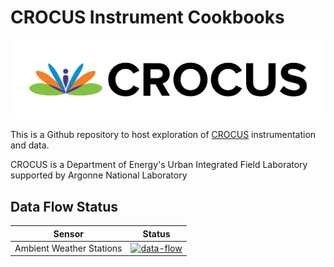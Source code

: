# CROCUS Instrument Cookbooks

![CROCUS Logo](notebooks/images/CROCUS_Logo.svg)

This is a Github repository to host exploration of [CROCUS](https://www.anl.gov/crocus) instrumentation and data. 

CROCUS is a Department of Energy's Urban Integrated Field Laboratory supported by Argonne National Laboratory

## Data Flow Status

| Sensor | Status |
| ------ | ------ |
| Ambient Weather Stations | [![data-flow](https://github.com/CROCUS-Urban/instrument-cookbooks/actions/workflows/run-data-flow.yml/badge.svg)](https://github.com/CROCUS-Urban/instrument-cookbooks/actions/workflows/run-data-flow.yml) |
